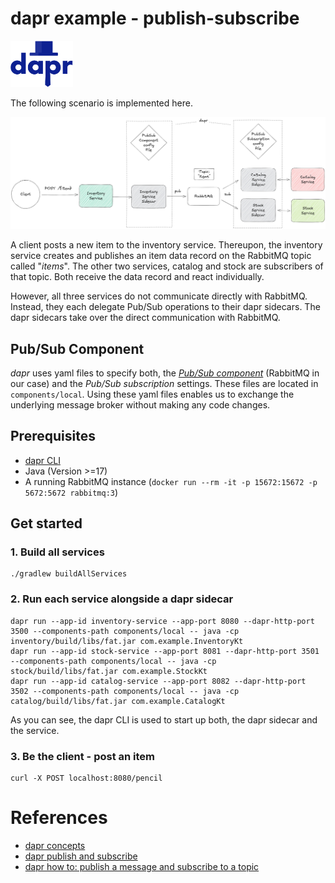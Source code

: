 # dapr example - publish-subscribe

<a href="https://www.dapr.io/"><img src="docs/dapr.svg" alt="dapr" width="100" /></a>

The following scenario is implemented here.

![scenario](docs/scenario.jpg)

A client posts a new item to the inventory service.
Thereupon, the inventory service creates and publishes an item data record
on the RabbitMQ topic called "_items_".
The other two services, catalog and stock are subscribers of that topic.
Both receive the data record and react individually.

However, all three services do not communicate directly with RabbitMQ.
Instead, they each delegate Pub/Sub operations to their dapr sidecars. 
The dapr sidecars take over the direct communication with RabbitMQ.


## Pub/Sub Component

_dapr_ uses yaml files to specify both, the [_Pub/Sub component_](https://docs.dapr.io/operations/components/setup-pubsub/) 
(RabbitMQ in our case) and the _Pub/Sub subscription_ settings.
These files are located in `components/local`.
Using these yaml files enables us to exchange the underlying 
message broker without making any code changes. 


## Prerequisites

- [dapr CLI](https://docs.dapr.io/getting-started/install-dapr-cli/)
- Java (Version >=17)
- A running RabbitMQ instance (`docker run --rm -it -p 15672:15672 -p 5672:5672 rabbitmq:3`)


## Get started


### 1. Build all services

```shell
./gradlew buildAllServices
```


### 2. Run each service alongside a dapr sidecar

```shell
dapr run --app-id inventory-service --app-port 8080 --dapr-http-port 3500 --components-path components/local -- java -cp inventory/build/libs/fat.jar com.example.InventoryKt
dapr run --app-id stock-service --app-port 8081 --dapr-http-port 3501 --components-path components/local -- java -cp stock/build/libs/fat.jar com.example.StockKt
dapr run --app-id catalog-service --app-port 8082 --dapr-http-port 3502 --components-path components/local -- java -cp catalog/build/libs/fat.jar com.example.CatalogKt
```

As you can see, the dapr CLI is used to start up both, the dapr sidecar and the service.


### 3. Be the client - post an item
```shell
curl -X POST localhost:8080/pencil
```


# References
- [dapr concepts](https://docs.dapr.io/concepts/)
- [dapr publish and subscribe](https://docs.dapr.io/developing-applications/building-blocks/pubsub/)
- [dapr how to: publish a message and subscribe to a topic](https://docs.dapr.io/developing-applications/building-blocks/pubsub/howto-publish-subscribe/)
